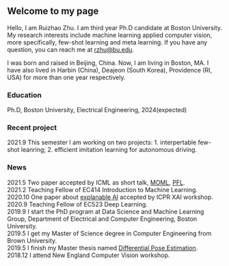 ## Welcome to my page
Hello, I am Ruizhao Zhu. I am third year Ph.D candidate at Boston University. My research interests include machine learning applied computer vision, more specifically, few-shot learning and meta learning. If you have any question, you can reach me at rzhu@bu.edu.

I was born and raised in Beijing, China. Now, I am living in Boston, MA. I have also lived in Harbin (China), Deajeon (South Korea), Providence (RI, USA) for more than one year respectively. 

### Education
Ph.D, Boston University, Electrical Engineering, 2024(expected)

### Recent project
2021.9 This semester I am working on two projects: 1. interpertable few-shot leanring; 2. efficient imitation learning for autonomous driving.

### News
2021.5 Two paper accepted by ICML as short talk, [MOML](http://proceedings.mlr.press/v139/acar21b.html), [PFL](http://proceedings.mlr.press/v139/acar21a/acar21a.pdf).  
2021.2 Teaching Fellow of EC414 Introduction to Machine Learning.  
2020.10 One paper about [explanable AI](https://link.springer.com/book/10.1007/978-3-030-68796-0) accepted by ICPR XAI workshop.  
2020.9 Teaching Fellow of EC523 Deep Learning.  
2019.9 I start the PhD program at Data Science and Machine Learning Group, Department of Electrical and Computer Engineering, Boston University.      
2019.5 I get my Master of Science degree in Computer Engineering from Brown University.     
2019.5 I finish my Master thesis named [Differential Pose Estimation](https://doi.org/10.26300/at8a-a840).  
2018.12 I attend New England Computer Vision workshop.

